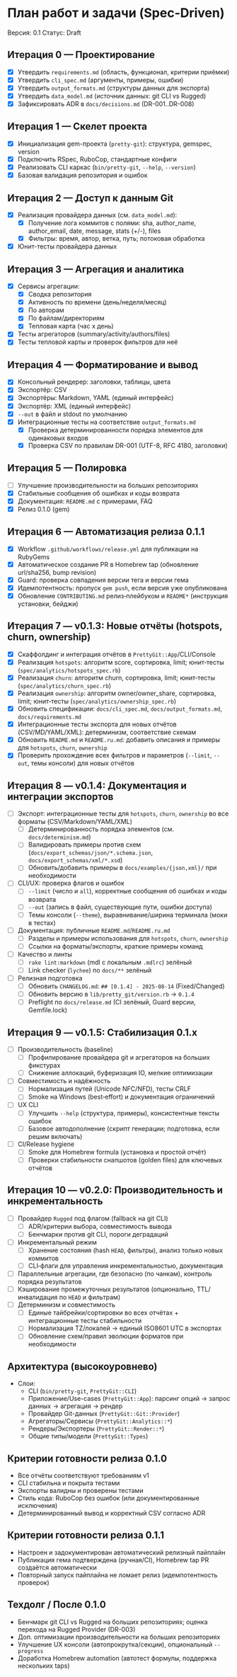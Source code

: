 # План работ и задачи (Spec-Driven)

Версия: 0.1
Статус: Draft

## Итерация 0 — Проектирование
- [x] Утвердить `requirements.md` (область, функционал, критерии приёмки)
- [x] Утвердить `cli_spec.md` (аргументы, примеры, ошибки)
- [x] Утвердить `output_formats.md` (структуры данных для экспорта)
- [x] Утвердить `data_model.md` (источник данных: git CLI vs Rugged)
 - [x] Зафиксировать ADR в `docs/decisions.md` (DR-001..DR-008)

## Итерация 1 — Скелет проекта
- [x] Инициализация gem-проекта (`pretty-git`): структура, gemspec, version
- [x] Подключить RSpec, RuboCop, стандартные конфиги
- [x] Реализовать CLI каркас (`bin/pretty-git`, `--help`, `--version`)
- [x] Базовая валидация репозитория и ошибок

## Итерация 2 — Доступ к данным Git
- [x] Реализация провайдера данных (см. `data_model.md`):
  - [x] Получение лога коммитов с полями: sha, author_name, author_email, date, message, stats (+/-), files
  - [x] Фильтры: время, автор, ветка, путь; потоковая обработка
- [x] Юнит-тесты провайдера данных

## Итерация 3 — Агрегация и аналитика
- [x] Сервисы агрегации:
  - [x] Сводка репозитория
  - [x] Активность по времени (день/неделя/месяц)
  - [x] По авторам
  - [x] По файлам/директориям
  - [x] Тепловая карта (час x день)
- [x] Тесты агрегаторов (summary/activity/authors/files)
- [x] Тесты тепловой карты и проверок фильтров для неё

## Итерация 4 — Форматирование и вывод
- [x] Консольный рендерер: заголовки, таблицы, цвета
- [x] Экспортёр: CSV
- [x] Экспортёры: Markdown, YAML (единый интерфейс)
- [x] Экспортёр: XML (единый интерфейс)
- [x] `--out` в файл и stdout по умолчанию
- [x] Интеграционные тесты на соответствие `output_formats.md`
  - [x] Проверка детерминированности порядка элементов для одинаковых входов
  - [x] Проверка CSV по правилам DR-001 (UTF-8, RFC 4180, заголовки)

## Итерация 5 — Полировка
- [ ] Улучшение производительности на больших репозиториях
- [x] Стабильные сообщения об ошибках и коды возврата
- [x] Документация: `README.md` с примерами, FAQ
- [x] Релиз 0.1.0 (gem)

## Итерация 6 — Автоматизация релиза 0.1.1
- [x] Workflow `.github/workflows/release.yml` для публикации на RubyGems
- [x] Автоматическое создание PR в Homebrew tap (обновление url/sha256, bump revision)
- [x] Guard: проверка совпадения версии тега и версии гема
- [x] Идемпотентность: пропуск `gem push`, если версия уже опубликована
- [x] Обновление `CONTRIBUTING.md` релиз‑плейбуком и `README*` (инструкция установки, бейджи)

## Итерация 7 — v0.1.3: Новые отчёты (hotspots, churn, ownership)
- [x] Скаффолдинг и интеграция отчётов в `PrettyGit::App`/CLI/Console
- [x] Реализация `hotspots`: алгоритм score, сортировка, limit; юнит‑тесты (`spec/analytics/hotspots_spec.rb`)
- [x] Реализация `churn`: алгоритм churn, сортировка, limit; юнит‑тесты (`spec/analytics/churn_spec.rb`)
- [x] Реализация `ownership`: алгоритм owner/owner_share, сортировка, limit; юнит‑тесты (`spec/analytics/ownership_spec.rb`)
- [x] Обновить спецификации: `docs/cli_spec.md`, `docs/output_formats.md`, `docs/requirements.md`
- [x] Интеграционные тесты экспорта для новых отчётов (CSV/MD/YAML/XML): детерминизм, соответствие схемам
- [x] Обновить `README.md` и `README.ru.md`: добавить описания и примеры для `hotspots`, `churn`, `ownership`
- [x] Проверить прохождение всех фильтров и параметров (`--limit`, `--out`, темы консоли) для новых отчётов

## Итерация 8 — v0.1.4: Документация и интеграции экспортов

- [ ] Экспорт: интеграционные тесты для `hotspots`, `churn`, `ownership` во все форматы (CSV/Markdown/YAML/XML)
  - [ ] Детерминированность порядка элементов (см. `docs/determinism.md`)
  - [ ] Валидировать примеры против схем (`docs/export_schemas/json/*.schema.json`, `docs/export_schemas/xml/*.xsd`)
  - [ ] Обновить/добавить примеры в `docs/examples/{json,xml}/` при необходимости
- [ ] CLI/UX: проверка флагов и ошибок
  - [ ] `--limit` (число и `all`), корректные сообщения об ошибках и коды возврата
  - [ ] `--out` (запись в файл, существующие пути, ошибки доступа)
  - [ ] Темы консоли (`--theme`), выравнивание/ширина терминала (моки в тестах)
- [ ] Документация: публичные `README.md`/`README.ru.md`
  - [ ] Разделы и примеры использования для `hotspots`, `churn`, `ownership`
  - [ ] Ссылки на форматы/экспорты, краткие примеры команд
- [ ] Качество и линты
  - [ ] `rake lint:markdown` (mdl с локальным `.mdlrc`) зелёный
  - [ ] Link checker (`lychee`) по `docs/**` зелёный
- [ ] Релизная подготовка
  - [ ] Обновить `CHANGELOG.md`: `## [0.1.4] - 2025-08-14` (Fixed/Changed)
  - [ ] Обновить версию в `lib/pretty_git/version.rb` → `0.1.4`
  - [ ] Preflight по `docs/release.md` (CI зелёный, Guard версии, Gemfile.lock)

## Итерация 9 — v0.1.5: Стабилизация 0.1.x

- [ ] Производительность (baseline)
  - [ ] Профилирование провайдера git и агрегаторов на больших фикстурах
  - [ ] Снижение аллокаций, буферизация IO, мелкие оптимизации
- [ ] Совместимость и надёжность
  - [ ] Нормализация путей (Unicode NFC/NFD), тесты CRLF
  - [ ] Smoke на Windows (best‑effort) и документация ограничений
- [ ] UX CLI
  - [ ] Улучшить `--help` (структура, примеры), консистентные тексты ошибок
  - [ ] Базовое автодополнение (скрипт генерации; подготовка, если решим включать)
- [ ] CI/Release hygiene
  - [ ] Smoke для Homebrew formula (установка и простой отчёт)
  - [ ] Проверки стабильности снапшотов (golden files) для ключевых отчётов

## Итерация 10 — v0.2.0: Производительность и инкрементальность

- [ ] Провайдер `Rugged` под флагом (fallback на git CLI)
  - [ ] ADR/критерии выбора, совместимость вывода
  - [ ] Бенчмарки против git CLI, пороги деградаций
- [ ] Инкрементальный режим
  - [ ] Хранение состояния (hash `HEAD`, фильтры), анализ только новых коммитов
  - [ ] CLI‑флаги для управления инкрементальностью, документация
- [ ] Параллельные агрегации, где безопасно (по чанкам), контроль порядка результатов
- [ ] Кэширование промежуточных результатов (опционально, TTL/инвалидация по `HEAD` и фильтрам)
- [ ] Детерминизм и совместимость
  - [ ] Единые тайбрейки/сортировки во всех отчётах + интеграционные тесты стабильности
  - [ ] Нормализация TZ/локалей → единый ISO8601 UTC в экспортах
  - [ ] Обновление схем/правил эволюции форматов при необходимости

## Архитектура (высокоуровнево)
- Слои:
  - CLI (`bin/pretty-git`, `PrettyGit::CLI`)
  - Приложение/Use-cases (`PrettyGit::App`): парсинг опций → запрос данных → агрегация → рендер
  - Провайдер Git-данных (`PrettyGit::Git::Provider`)
  - Агрегаторы/Сервисы (`PrettyGit::Analytics::*`)
  - Рендеры/Экспортеры (`PrettyGit::Render::*`)
  - Общие типы/модели (`PrettyGit::Types`)

## Критерии готовности релиза 0.1.0
- Все отчёты соответствуют требованиям v1
- CLI стабильна и покрыта тестами
- Экспорты валидны и проверены тестами
- Стиль кода: RuboCop без ошибок (или документированные исключения)
 - Детерминированный вывод и корректный CSV согласно ADR

## Критерии готовности релиза 0.1.1
- Настроен и задокументирован автоматический релизный пайплайн
- Публикация гема подтверждена (ручная/CI), Homebrew tap PR создаётся автоматически
- Повторный запуск пайплайна не ломает релиз (идемпотентность проверок)

## Техдолг / После 0.1.0
- Бенчмарк git CLI vs Rugged на больших репозиториях; оценка перехода на Rugged Provider (DR-003)
 - Доп. оптимизации производительности на больших репозиториях
 - Улучшение UX консоли (автопрокрутка/секции), опциональный `--progress`
 - Доработка Homebrew automation (автотест формулы, поддержка нескольких taps)
